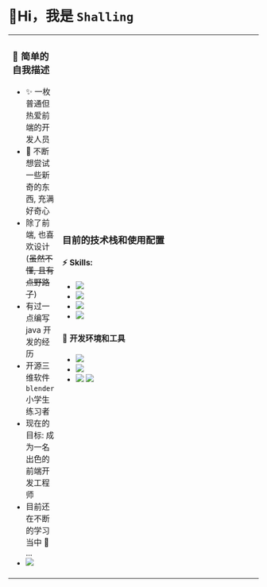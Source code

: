 # 👋Hi，我是 `Shalling`

<table>
<tr>
<td valign="top" width="500">

### 🎉 简单的自我描述

- ✨ 一枚普通但热爱前端的开发人员
- 🔭 不断想尝试一些新奇的东西, 充满好奇心
- 除了前端, 也喜欢设计(~~虽然不懂, 且有点野路子~~)
- 有过一点编写 java 开发的经历
- 开源三维软件 `blender` 小学生练习者
- 现在的目标: 成为一名出色的前端开发工程师
- 目前还在不断的学习当中 💪 ...
- <img src="https://img.shields.io/badge/hobby-%E6%99%AE%E9%80%9A%E7%9A%84%E7%8C%AB%E5%A5%B4%2C%20%E6%83%B3%E5%85%BB%E4%B8%80%E5%B1%8B%E5%AD%90%E7%8C%AB-pink" />

<img width="500" height="1">
</td>
<td width="100%">

### 目前的技术栈和使用配置

#### ⚡ Skills:

- <img src="https://img.shields.io/badge/language-javascript%2Ftypescript-blue" />
- <img src="https://img.shields.io/badge/style-css%2Fless%2Fscss-pink" />
- <img src="https://img.shields.io/badge/vue-vue2%2F3-green" />
- <img src="https://img.shields.io/badge/vue--plugins-vue--router%2Fvuex-purple" />

#### 🔧 开发环境和工具

- <img src="https://img.shields.io/badge/system-winodws11-cyan" />
- <img src="https://img.shields.io/badge/dev--tool-vscode-blue" />
- <img src="https://img.shields.io/badge/vm-ubuntu20--server-orange" /> <img src="https://img.shields.io/badge/shell-zsh-cyan" />
<img width="50%" height="1">
</td>
</tr>
</table>
